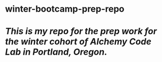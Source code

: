 # **winter-bootcamp-prep-repo**

# _This is my repo for the prep work for the winter cohort of Alchemy Code Lab in Portland, Oregon._

